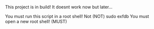 This project is in build!
It doesnt work now but later...

You must run this script in a root shell!
Not (NOT) sudo exfdb
You must open a new root shell! (MUST)
